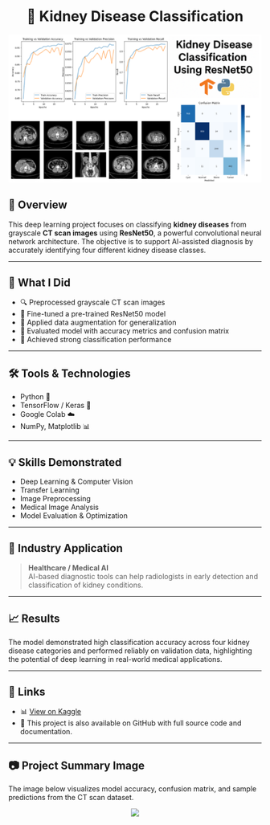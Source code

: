 <h1 align="center">🧠 Kidney Disease Classification</h1>

<p align="center">
  <img src="Images/Kidney Disease Classification.png" alt="Kidney Disease Project Summary" width="600"/>
</p>

## 📌 Overview

This deep learning project focuses on classifying **kidney diseases** from grayscale **CT scan images** using **ResNet50**, a powerful convolutional neural network architecture. The objective is to support AI-assisted diagnosis by accurately identifying four different kidney disease classes.

---

## 🧪 What I Did

- 🔍 Preprocessed grayscale CT scan images
- 🧠 Fine-tuned a pre-trained ResNet50 model
- 🔄 Applied data augmentation for generalization
- 🧾 Evaluated model with accuracy metrics and confusion matrix
- 🎯 Achieved strong classification performance

---

## 🛠️ Tools & Technologies

- Python 🐍  
- TensorFlow / Keras 🤖  
- Google Colab ☁️  
- NumPy, Matplotlib 📊  

---

## 💡 Skills Demonstrated

- Deep Learning & Computer Vision  
- Transfer Learning  
- Image Preprocessing  
- Medical Image Analysis  
- Model Evaluation & Optimization  

---

## 🏥 Industry Application

> **Healthcare / Medical AI**  
AI-based diagnostic tools can help radiologists in early detection and classification of kidney conditions.

---

## 📈 Results

The model demonstrated high classification accuracy across four kidney disease categories and performed reliably on validation data, highlighting the potential of deep learning in real-world medical applications.

---

## 🔗 Links

- 📊 [View on Kaggle](https://www.kaggle.com/code/aliamrali/kidney-classification-using-resnet50)
- 🧾 This project is also available on GitHub with full source code and documentation.

---

## 📷 Project Summary Image

The image below visualizes model accuracy, confusion matrix, and sample predictions from the CT scan dataset.

<p align="center">
  <img src="Images/Kidney Disease Classification.pn" width="600"/>
</p>
